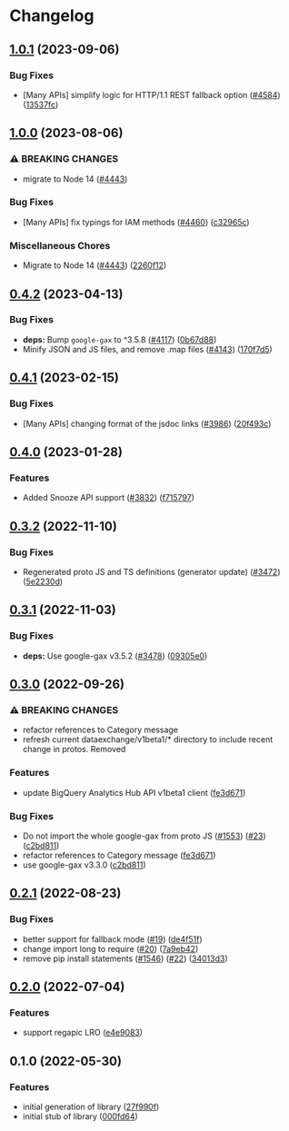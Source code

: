 # Changelog

## [1.0.1](https://github.com/googleapis/google-cloud-node/compare/bigquery-data-exchange-v1.0.0...bigquery-data-exchange-v1.0.1) (2023-09-06)


### Bug Fixes

* [Many APIs] simplify logic for HTTP/1.1 REST fallback option ([#4584](https://github.com/googleapis/google-cloud-node/issues/4584)) ([13537fc](https://github.com/googleapis/google-cloud-node/commit/13537fcd6e3c552199d5057daf3b00c24033c908))

## [1.0.0](https://github.com/googleapis/google-cloud-node/compare/bigquery-data-exchange-v0.4.2...bigquery-data-exchange-v1.0.0) (2023-08-06)


### ⚠ BREAKING CHANGES

* migrate to Node 14 ([#4443](https://github.com/googleapis/google-cloud-node/issues/4443))

### Bug Fixes

* [Many APIs] fix typings for IAM methods ([#4460](https://github.com/googleapis/google-cloud-node/issues/4460)) ([c32965c](https://github.com/googleapis/google-cloud-node/commit/c32965c0c4a5975ba37371ecd819d9cffb080aa5))


### Miscellaneous Chores

* Migrate to Node 14 ([#4443](https://github.com/googleapis/google-cloud-node/issues/4443)) ([2260f12](https://github.com/googleapis/google-cloud-node/commit/2260f12543d171bda95345e53475f5f0fdc45770))

## [0.4.2](https://github.com/googleapis/google-cloud-node/compare/bigquery-data-exchange-v0.4.1...bigquery-data-exchange-v0.4.2) (2023-04-13)


### Bug Fixes

* **deps:** Bump `google-gax` to ^3.5.8 ([#4117](https://github.com/googleapis/google-cloud-node/issues/4117)) ([0b67d88](https://github.com/googleapis/google-cloud-node/commit/0b67d883963643ce1b4f6d2ccd3e8d37adf6e029))
* Minify JSON and JS files, and remove .map files ([#4143](https://github.com/googleapis/google-cloud-node/issues/4143)) ([170f7d5](https://github.com/googleapis/google-cloud-node/commit/170f7d57b8fd344d182a8e758867b8124722eebc))

## [0.4.1](https://github.com/googleapis/google-cloud-node/compare/bigquery-data-exchange-v0.4.0...bigquery-data-exchange-v0.4.1) (2023-02-15)


### Bug Fixes

* [Many APIs] changing format of the jsdoc links ([#3986](https://github.com/googleapis/google-cloud-node/issues/3986)) ([20f493c](https://github.com/googleapis/google-cloud-node/commit/20f493c94f7d6626d932b2610e00cbdd5df55f22))

## [0.4.0](https://github.com/googleapis/google-cloud-node/compare/bigquery-data-exchange-v0.3.2...bigquery-data-exchange-v0.4.0) (2023-01-28)


### Features

* Added Snooze API support ([#3832](https://github.com/googleapis/google-cloud-node/issues/3832)) ([f715797](https://github.com/googleapis/google-cloud-node/commit/f715797a46cdd2bf4dffc1a82378986941fd6d79))

## [0.3.2](https://github.com/googleapis/google-cloud-node/compare/bigquery-data-exchange-v0.3.1...bigquery-data-exchange-v0.3.2) (2022-11-10)


### Bug Fixes

* Regenerated proto JS and TS definitions (generator update) ([#3472](https://github.com/googleapis/google-cloud-node/issues/3472)) ([5e2230d](https://github.com/googleapis/google-cloud-node/commit/5e2230dfc4302bb2ac9628ff4200eb46509e103d))

## [0.3.1](https://github.com/googleapis/google-cloud-node/compare/bigquery-data-exchange-v0.3.0...bigquery-data-exchange-v0.3.1) (2022-11-03)


### Bug Fixes

* **deps:** Use google-gax v3.5.2 ([#3478](https://github.com/googleapis/google-cloud-node/issues/3478)) ([09305e0](https://github.com/googleapis/google-cloud-node/commit/09305e06548b89dc17bb3d3167e2d1e69588caa4))

## [0.3.0](https://github.com/googleapis/nodejs-bigquery-data-exchange/compare/v0.2.1...v0.3.0) (2022-09-26)


### ⚠ BREAKING CHANGES

* refactor references to Category message
* refresh current dataexchange/v1beta1/* directory to include recent change in protos. Removed

### Features

* update BigQuery Analytics Hub API v1beta1 client ([fe3d671](https://github.com/googleapis/nodejs-bigquery-data-exchange/commit/fe3d671d2cecbdb1285975dc273fc17cfebf6538))


### Bug Fixes

* Do not import the whole google-gax from proto JS ([#1553](https://github.com/googleapis/nodejs-bigquery-data-exchange/issues/1553)) ([#23](https://github.com/googleapis/nodejs-bigquery-data-exchange/issues/23)) ([c2bd811](https://github.com/googleapis/nodejs-bigquery-data-exchange/commit/c2bd811802e7ae10d21eba8d901bcbbf528f003e))
* refactor references to Category message ([fe3d671](https://github.com/googleapis/nodejs-bigquery-data-exchange/commit/fe3d671d2cecbdb1285975dc273fc17cfebf6538))
* use google-gax v3.3.0 ([c2bd811](https://github.com/googleapis/nodejs-bigquery-data-exchange/commit/c2bd811802e7ae10d21eba8d901bcbbf528f003e))

## [0.2.1](https://github.com/googleapis/nodejs-bigquery-data-exchange/compare/v0.2.0...v0.2.1) (2022-08-23)


### Bug Fixes

* better support for fallback mode ([#19](https://github.com/googleapis/nodejs-bigquery-data-exchange/issues/19)) ([de4f51f](https://github.com/googleapis/nodejs-bigquery-data-exchange/commit/de4f51ff6e053732c5e190b96f9e68e88603048c))
* change import long to require ([#20](https://github.com/googleapis/nodejs-bigquery-data-exchange/issues/20)) ([7a9eb42](https://github.com/googleapis/nodejs-bigquery-data-exchange/commit/7a9eb42279f185d95003df7c713666e84ec94c65))
* remove pip install statements ([#1546](https://github.com/googleapis/nodejs-bigquery-data-exchange/issues/1546)) ([#22](https://github.com/googleapis/nodejs-bigquery-data-exchange/issues/22)) ([34013d3](https://github.com/googleapis/nodejs-bigquery-data-exchange/commit/34013d3984966bb6922475d98047e21e104f6547))

## [0.2.0](https://github.com/googleapis/nodejs-bigquery-data-exchange/compare/v0.1.0...v0.2.0) (2022-07-04)


### Features

* support regapic LRO ([e4e9083](https://github.com/googleapis/nodejs-bigquery-data-exchange/commit/e4e90832a8d3b33284c176d89196511e9f3739d9))

## 0.1.0 (2022-05-30)


### Features

* initial generation of library ([27f990f](https://github.com/googleapis/nodejs-bigquery-data-exchange/commit/27f990f0fe4b135c32b0f1406dfb3ec28fc4695c))
* initial stub of library ([000fd64](https://github.com/googleapis/nodejs-bigquery-data-exchange/commit/000fd640e68fda5b2432d13c5d8a1f7de7247562))
